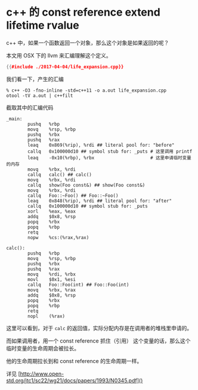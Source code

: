#  c++ 的 const reference extend lifetime rvalue




c++ 中，如果一个函数返回一个对象，那么这个对象是如果返回的呢？

本文用 OSX 下的 llvm 来汇编理解这个定义。

```cpp
{{#include ./2017-04-04/life_expansion.cpp}}
```


我们看一下，产生的汇编


```console
% c++ -O3 -fno-inline -std=c++11 -o a.out life_expansion.cpp
otool -tV a.out | c++filt
```

截取其中的汇编代码

```x86asm
_main:
        pushq   %rbp
        movq    %rsp, %rbp
        pushq   %rbx
        pushq   %rax
        leaq    0x869(%rip), %rdi ## literal pool for: "before"
        callq   0x100000d10 ## symbol stub for: _puts # 这里调用 printf
        leaq    -0x10(%rbp), %rbx                     # 这里申请临时变量的内存
        movq    %rbx, %rdi
        callq   calc() ## calc()
        movq    %rbx, %rdi
        callq   show(Foo const&) ## show(Foo const&)
        movq    %rbx, %rdi
        callq   Foo::~Foo() ## Foo::~Foo()
        leaq    0x848(%rip), %rdi ## literal pool for: "after"
        callq   0x100000d10 ## symbol stub for: _puts
        xorl    %eax, %eax
        addq    $0x8, %rsp
        popq    %rbx
        popq    %rbp
        retq
        nopw    %cs:(%rax,%rax)
```


```x86asm
calc():
        pushq   %rbp
        movq    %rsp, %rbp
        pushq   %rbx
        pushq   %rax
        movq    %rdi, %rbx
        movl    $0x1, %esi
        callq   Foo::Foo(int) ## Foo::Foo(int)
        movq    %rbx, %rax
        addq    $0x8, %rsp
        popq    %rbx
        popq    %rbp
        retq
        nopl    (%rax)
```

这里可以看到，对于 `calc` 的返回值，实际分配内存是在调用者的堆栈里申请的。

而如果调用者，用一个 const reference 抓住（引用） 这个变量的话，那么这个临时变量的生命周期会被拉长。

他的生命周期拉长到和 const reference 的生命周期一样。

详见 [http://www.open-std.org/jtc1/sc22/wg21/docs/papers/1993/N0345.pdf]()
